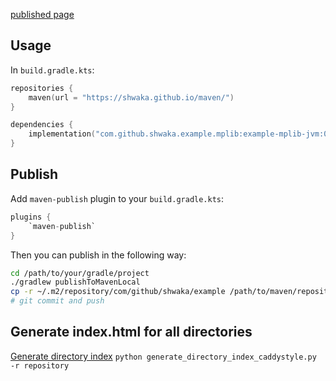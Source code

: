 [published page](https://shwaka.github.io/maven/)

## Usage
In `build.gradle.kts`:
```kotlin
repositories {
    maven(url = "https://shwaka.github.io/maven/")
}

dependencies {
    implementation("com.github.shwaka.example.mplib:example-mplib-jvm:0.1")
}
```

## Publish
Add `maven-publish` plugin to your `build.gradle.kts`:
```kotlin
plugins {
    `maven-publish`
}
```

Then you can publish in the following way:
```bash
cd /path/to/your/gradle/project
./gradlew publishToMavenLocal
cp -r ~/.m2/repository/com/github/shwaka/example /path/to/maven/repository/com/github/shwaka/example
# git commit and push
```

## Generate index.html for all directories
[Generate directory index](https://gist.github.com/glowinthedark/625eb4caeca12c5aa52778a3b4b0adb4)
`python generate_directory_index_caddystyle.py -r repository`
